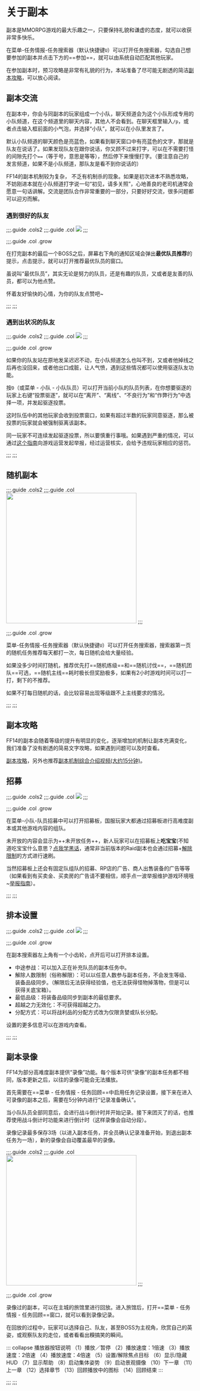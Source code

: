 # 关于副本

副本是MMORPG游戏的最大乐趣之一，只要保持礼貌和谦虚的态度，就可以收获非常多快乐。

在菜单-任务情报-任务搜索器（默认快捷键`U`）可以打开任务搜索器，勾选自己想要参加的副本并点击下方的==参加==，就可以由系统自动匹配其他玩家。

在参加副本时，预习攻略是非常有礼貌的行为，本站准备了尽可能无剧透的简洁[副本攻略](/duty/)，可以放心阅读。

## 副本交流

在副本中，你会与同副本的玩家组成一个小队，聊天频道会为这个小队形成专用的小队频道，在这个频道里的聊天内容，其他人不会看到。在聊天框里输入`/p`，或者点击输入框前面的小气泡，并选择“小队”，就可以在小队里发言了。

默认小队频道的聊天颜色是亮蓝色，如果看到聊天窗口中有亮蓝色的文字，那就是队友在说话了。如果发现队友在跟你说话，你又顾不过来打字，可以在不需要打怪的间隙先打个`==`（等于号，意思是等等），然后停下来慢慢打字。（要注意自己的发言频道，如果不是小队频道，那队友是看不到你说话的）

FF14的副本机制较为复杂， 不乏有机制杀的现象。如果是初次进本不熟悉攻略，不妨刚进本就在小队频道打字说一句“初见，请多关照”，心地善良的老司机通常会愿意一句话讲解。交流是团队合作非常重要的一部分，只要好好交流，很多问题都可以迎刃而解。

### 遇到很好的队友


;;;.guide .cols2
;;;.guide .col
![](./battle.assets/151722.png) 
;;;

;;;.guide .col .grow

在打完副本的最后一个BOSS之后，屏幕右下角的通知区域会弹出**最优队员推荐**的提示，点击提示，就可以打开推荐最优队员的窗口。

虽说叫“最优队员”，其实无论是努力的队员，还是有趣的队员，又或者是友善的队员，都可以为他点赞。

怀着友好愉快的心情，为你的队友点赞吧~

;;;
;;;

### 遇到出状况的队友

;;;.guide .cols2
;;;.guide .col
![](./battle.assets/151711.png) 
;;;

;;;.guide .col .grow

如果你的队友站在原地发呆迟迟不动，在小队频道怎么也叫不到，又或者他掉线之后再也没回来，或者他出口成脏，让人气愤，遇到这些情况都可以使用驱逐队友功能。

按`O`（或菜单 - 小队 - 小队队员）可以打开当前小队的队员列表，在你想要驱逐的玩家上右键“投票驱逐”，就可以在“离开”、“离线”、“不良行为”和“作弊行为”中选择一项，并发起驱逐投票。

这时队伍中的其他玩家会收到投票窗口，如果有超过半数的玩家同意驱逐，那么被投票的玩家就会被强制驱离该副本。

同一玩家不可连续发起驱逐投票，所以要慎重行事哦。如果遇到严重的情况，可以通过[这个指南](https://bbs.nga.cn/read.php?tid=17758819)向游戏运营发起举报，经过运营核实，会给予违规玩家相应的惩罚。

;;;
;;;

## 随机副本

;;;.guide .cols2
;;;.guide .col
<img src="./battle.assets/seacher.jpg" width="350px" /><!--图片要更新-->
;;;

;;;.guide .col .grow

菜单-任务情报-任务搜索器（默认快捷键`U`）可以打开任务搜索器，搜索器第一页的随机任务推荐每天都打一次，每日随机会给大量经验。

如果没多少时间打随机，推荐优先打==随机练级==和==随机讨伐==，==随机团队==可选，==随机主线==耗时极长但奖励极多，如果有2小时游戏时间可以打一打，剩下的不推荐。

如果不打每日随机的话，会比较容易出现等级跟不上主线要求的情况。

<IncludePage file="_includes/basic/daily.md" />

;;;
;;;

## 副本攻略

FF14的副本会随着等级的提升有明显的变化，逐渐增加的机制让副本充满变化，我们准备了没有剧透的简易文字攻略，如果遇到问题可以及时查看。

[副本攻略](/duty/)，另外也推荐[副本机制综合介绍视频(大约15分钟)](https://www.bilibili.com/video/av17541239/)。

## 招募

;;;.guide .cols2
;;;.guide .col
![](./battle.assets/151591.png)
;;;

;;;.guide .col .grow

在菜单-小队-队员招募中可以打开招募板，国服玩家大都通过招募板进行高难度副本或其他游戏内容的组队。

未开放的内容会显示为++未开放任务++，新人玩家可以在招募板上**吃宝宝**(不知道吃宝宝什么意思？[点我学黑话](/advanced/glossary.md)，通常非当前版本的Raid副本也会通过招募+[解除限制](#副本解除限制)的方式进行速刷。

当然招募板上还会有固定队组队的招募、RP店的广告、商人出售装备的广告等等（如果看到有买卖金、买卖房的广告请不要相信，顺手点一波举报维护游戏环境哦~[举报指南](https://bbs.nga.cn/read.php?tid=17758819)）。

;;;
;;;

## 排本设置

;;;.guide .cols2
;;;.guide .col
![](./battle.assets/finder-config.jpg)
;;;

;;;.guide .col .grow

在副本搜索器左上角有一个小齿轮，点开后可以打开排本设置。

- 中途参战：可以加入正在补充队员的副本任务中。
- 解除人数限制（俗称解限）：可以以任意人数参与副本任务，不会发生等级、装备品级同步。（解限后无法获得经验值，也无法获得怪物掉落物，但是可以获得关底宝箱）。
- 最低品级：将装备品级同步到副本的最低要求。
- 超越之力无效化：不可获得超越之力。
- 分配方式：可以将战利品的分配方式改为仅限贪婪或队长分配。

设置的更多信息可以在游戏内查看。

;;;
;;;

## 副本录像

FF14为部分高难度副本提供“录像”功能。每个版本可供“录像”的副本任务都不相同，版本更新之后，以往的录像可能会无法播放。

首先需要在==菜单 - 任务情报 - 任务回顾==中启用任务记录设置，接下来在进入可录像的副本之后，需要在5分钟内进行“记录准备确认”。

当小队队员全部同意后，会进行战斗倒计时并开始记录。接下来团灭了的话，也推荐使用战斗倒计时功能来进行倒计时（这样录像会自动分段）。

录像记录最多保存3场（以进入副本任务，并全员确认记录准备开始，到退出副本任务为一场），新的录像会自动覆盖最早的录像。

;;;.guide .cols2
;;;.guide .col
<img src="./battle.assets/recoder.jpg" width="350px" />
;;;

;;;.guide .col .grow

录像过的副本，可以在主城的旅馆里进行回放。进入旅馆后，打开==菜单 - 任务情报 - 任务回顾==窗口，就可以看到录像记录。

在回放的过程中，玩家可以选择自己、队友，甚至BOSS为主视角，欣赏自己的英姿，或观察队友的走位，或者看看出糗搞笑的瞬间。

::: collapse 播放器按钮说明
（1）播放／暂停
（2）播放速度：1倍速
（3）播放速度：2倍速
（4）播放速度：4倍速
（5）设置/解除焦点目标
（6）显示/隐藏HUD
（7）显示帮助
（8）启动集体姿势
（9）启动景观摄像
（10）下一章
（11）上一章
（12）选择章节
（13）回顾播放中的图标
（14）回顾结束
:::

;;;
;;;
